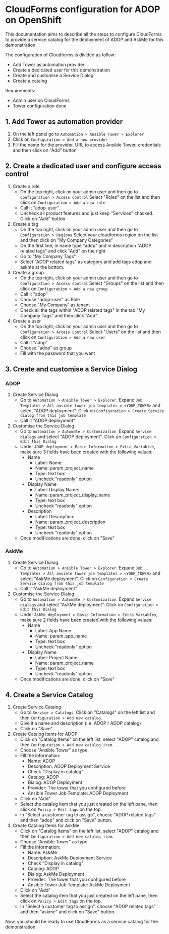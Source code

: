 # CloudForms configuration for ADOP on OpenShift
This documentation aims to describe all the steps to configure CloudForms to provide a service catalog for the deployment of ADOP and AskMe for this demonstration.

The configuration of Cloudforms is divided as follow:
* Add Tower as automation provider
* Create a dedicated user for this demonstration
* Create and customise a Service Dialog
* Create a catalog

Requirements:
* Admin user on CloudForms
* Tower configuration done

## 1. Add Tower as automation provider
1. On the left panel go to `Automation > Ansible Tower > Explorer` 
2. Click on `Configuration > Add a new provider`
3. Fill the name for the provider, URL to access Ansible Tower, credentials and then click on "Add" button

## 2. Create a dedicated user and configure access control
1. Create a role 
    * On the top right, click on your admin user and then go to `Configuration > Access Control` Select "Roles" on the list and then click on `Configuration > Add a new role`
    * Call it "adop-user".
    * Uncheck all product features and just keep "Services" chacked. Click on "Add" button.
2. Create a tag
    * On the top right, click on your admin user and then go to `Configuration > Regions` Select your cloudforms region on the list and then click on "My Company Categories"
    * On the first line, in name type "adop" and in description "ADOP related tags" and click "Add" on the right
    * Go to "My Company Tags"
    * Select "ADOP related tags" as category and add tags adop and askme at the bottom.
3. Create a group
    * On the top right, click on your admin user and then go to `Configuration > Access Control` Select "Groups" on the list and then click on `Configuration > Add a new group`
    * Call it "adop"
    * Choose "adop-user" as Role
    * Choose "My Company" as tenant
    * Check all the tags within "ADOP related tags" in the tab "My Company Tags" and then click "Add"
4. Create a user
    * On the top right, click on your admin user and then go to `Configuration > Access Control` Select "Users" on the list and then click on `Configuration > Add a new user`
    * Call it "adop"
    * Choose "adop" as group
    * Fill with the password that you want

## 3. Create and customise a Service Dialog
### ADOP
1. Create Service Dialog
    * Go to `Automation > Ansible Tower > Explorer`. Expand `Job Templates > All ansible tower job templates > <YOUR_TOWER>` and select "ADOP deployment". Click on `Configuration > Create Service dialog from this job template`
    * Call it "ADOP deployment"
2. Customise the Service Dialog
    * Go to `Automation > Automate > Customization`. Expand `Service dialogs` and select "ADOP deployment". Click on `Configuration > Edit this Dialog`
    * Under `ADOP deployment > Basic Information > Extra Variables`, make sure 3 fields have been created with the following values:
        * Name
            * Label: Name:
            * Name: param_project_name
            * Type: text box
            * Uncheck "readonly" option
        * Display Name
            * Label: Display Name:
            * Name: param_project_display_name
            * Type: text box
            * Uncheck "readonly" option
        * Description
            * Label: Description:
            * Name: param_project_description
            * Type: text box
            * Uncheck "readonly" option
    * Once modifications are done, click on "Save"

### AskMe
1. Create Service Dialog
    * Go to `Automation > Ansible Tower > Explorer`. Expand `Job Templates > All ansible tower job templates > <YOUR_TOWER>` and select "AskMe deployment". Click on `Configuration > Create Service dialog from this job template`
    * Call it "AskMe deployment"
2. Customise the Service Dialog
    * Go to `Automation > Automate > Customization`. Expand `Service dialogs` and select "AskMe deployment". Click on `Configuration > Edit this Dialog`
    * Under `AskMe deployment > Basic Information > Extra Variables`, make sure 2 fields have been created with the following values:
        * Name
            * Label: App Name:
            * Name: param_app_name
            * Type: text box
            * Uncheck "readonly" option
        * Display Name
            * Label: Project Name:
            * Name: param_project_name
            * Type: text box
            * Uncheck "readonly" option
    * Once modifications are done, click on "Save"

## 4. Create a Service Catalog
1. Create Service Catalog
    * Go to `Service > Catalogs`. Click on "Catalogs" on the left list and then `Configuration > Add new catalog`.
    * Give it a name and description (i.e. ADOP / ADOP catalog)
    * Click on "Save"
2. Create Catalog Items for ADOP
    * Click on "Catalog Items" on the left list, select "ADOP" catalog and then `Configuration > Add new catalog item`.
    * Choose "Ansible Tower" as type 
    * Fill the information:
        * Name: ADOP
        * Description: ADOP Deployment Service
        * Check "Display in catalog"
        * Catalog: ADOP
        * Dialog: ADOP Deployment
        * Provider: The tower that you configured before
        * Ansible Tower Job Template: ADOP Deployment
    * Click on "Add"
    * Select the catalog item that you just created on the left pane, then click on `Policy > Edit tags` on the top.
    * In "Select a customer tag to assign", choose "ADOP related tags" and then "adop" and click on "Save" button. 
3. Create Catalog Items for AskMe
    * Click on "Catalog Items" on the left list, select "ADOP" catalog and then `Configuration > Add new catalog item`.
    * Choose "Ansible Tower" as type 
    * Fill the information:
        * Name: AskMe
        * Description: AskMe Deployment Service
        * Check "Display in catalog"
        * Catalog: ADOP
        * Dialog: AskMe Deployment
        * Provider: The tower that you configured before
        * Ansible Tower Job Template: AskMe Deployment
    * Click on "Add"
    * Select the catalog item that you just created on the left pane, then click on `Policy > Edit tags` on the top.
    * In "Select a customer tag to assign", choose "ADOP related tags" and then "askme" and click on "Save" button. 

Now, you should be ready to use CloudForms as a service catalog for the demonstration.